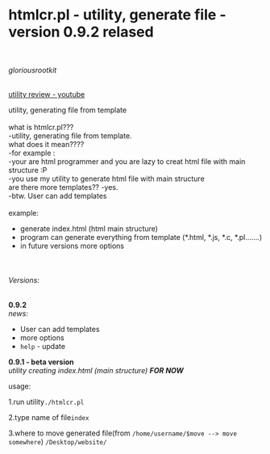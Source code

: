 <h1>htmlcr.pl - utility, generate file - <strong>version 0.9.2 relased</strong></h1>
</br>
<p><i>gloriousrootkit</i></p>
</br>
<a href="https://www.youtube.com/watch?v=1HHJ-1TLa_Y">utility review - youtube</a>
<p>utility, generating file from template </br>
</br>
what is htmlcr.pl???</br>
-utility, generating file from template.</br>
what does it mean????</br>
-for example :</br>
-your are html programmer and you are lazy to creat html file with main structure :P</br>
-you use my utility to generate html file with main structure</br>
are there more templates?? </ber>
-yes.</br>
-btw. User can add templates</br> 
</br>
example:
<ul>
<li>generate index.html (html main structure)</li>
<li>program can generate everything from template (*.html, *.js, *.c, *.pl.......)</li>
<li>in future versions more options</li>
</ul>
</p>
</br>
<h6>Versions:</h6>
<strong>0.9.2</strong></br>
<i>news:</i>
<ul>
<li>User can add templates</li>
<li>more options</li>
<li><code>help</code> - update</li>
</ul>
<strong>0.9.1 - beta version</strong></br>
<i>utility creating index.html (main structure) <strong> FOR NOW</strong></i>
<p>usage:</p>

<p>1.run utility<code>./htmlcr.pl</code></p>
<p>2.type name of file<code>index</code></p>
<p>3.where to move generated file(from <code>/home/username/$move --> move somewhere</code>) <code>/Desktop/website/</code>

</code>



</p>
